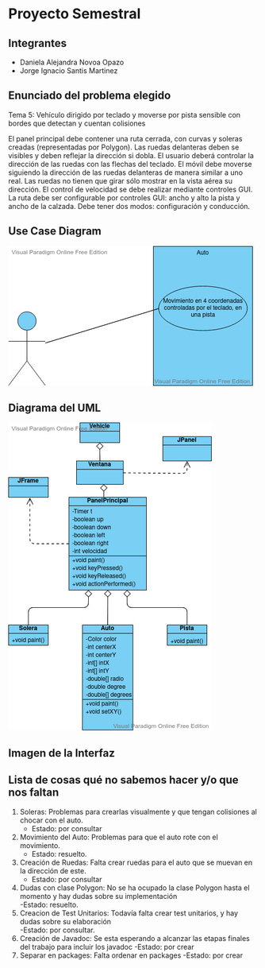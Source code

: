 # Proyecto Semestral
## Integrantes  

- Daniela Alejandra Novoa Opazo
- Jorge Ignacio Santis Martinez
 
 ## Enunciado del problema elegido  
 Tema 5: Vehículo dirigido por teclado y moverse por pista sensible con bordes que detectan y cuentan colisiones  
 
El panel principal debe contener una ruta cerrada, con curvas y soleras creadas (representadas por Polygon). Las ruedas delanteras deben se visibles y deben reflejar la dirección si dobla. El usuario deberá controlar la dirección de las ruedas con las flechas del teclado. El móvil debe moverse siguiendo la dirección de las ruedas delanteras de manera similar a uno real. Las ruedas no tienen que girar sólo mostrar en la vista aérea su dirección. El control de velocidad se debe realizar mediante controles GUI. La ruta debe ser configurable por controles GUI: ancho y alto la pista y ancho de la calzada. Debe tener dos modos: configuración y conducción.  

## Use Case Diagram  
  
  ![](CasosDeUso.png)  
    
 ## Diagrama del UML  
   
  ![](ProyectoVehicle(1).jpg)  
    
  ## Imagen de la Interfaz  
    
  ## Lista de cosas qué no sabemos hacer y/o que nos faltan
  1. Soleras: Problemas para crearlas visualmente y que tengan colisiones al chocar con el auto.  
     - Estado: por consultar  
  2. Movimiento del Auto: Problemas para que el auto rote con el movimiento.  
      - Estado: resuelto.  
  3. Creación de Ruedas: Falta crear ruedas para el auto que se muevan en la dirección de este.  
      - Estado: por consultar  
  4. Dudas con clase Polygon: No se ha ocupado la clase Polygon hasta el momento y hay dudas sobre su implementación  
       -Estado: resuelto.
  5. Creacion de Test Unitarios: Todavía falta crear test unitarios, y hay dudas sobre su elaboración  
       -Estado: por consultar.
  6. Creación de Javadoc: Se esta esperando a alcanzar las etapas finales del trabajo para incluir los javadoc
       -Estado: por crear
  7. Separar en packages: Falta ordenar en packages
       -Estado: por crear
       

